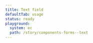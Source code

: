 ```yaml
---
title: Text field
defaultTab: usage
status: ready
playground:
  system: ec
  path: /story/components-forms--text
---
```

